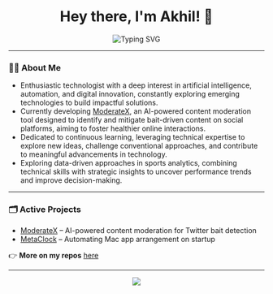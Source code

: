 <h1 align="center">
	Hey there, I'm Akhil! 👋
</h1>
<p align="center">
	<img src="https://readme-typing-svg.demolab.com?font=Fira+Code&size=22&pause=1000&center=true&vCenter=true&width=435&lines=Tech+Enthusiast;Building+ModerateX;" alt="Typing SVG" />
</p>

---

### 🧑‍💻 About Me 
- Enthusiastic technologist with a deep interest in artificial intelligence, automation, and digital innovation, constantly exploring emerging technologies to build impactful solutions.
- Currently developing [ModerateX](https://github.com/akhil1608/ModerateX), an AI-powered content moderation tool designed to identify and mitigate bait-driven content on social platforms, aiming to foster healthier online interactions.
- Dedicated to continuous learning, leveraging technical expertise to explore new ideas, challenge conventional approaches, and contribute to meaningful advancements in technology.
- Exploring data-driven approaches in sports analytics, combining technical skills with strategic insights to uncover performance trends and improve decision-making.

---

### 🗂️ Active Projects  
- [ModerateX](https://github.com/akhil/ModerateX) – AI-powered content moderation for Twitter bait detection  
- [MetaClock](https://github.com/akhil/MetaClock) – Automating Mac app arrangement on startup  

👉 **More on my repos** [here](https://github.com/akhil1608?tab=repositories)  

---

<p align="center">
	<img src="https://komarev.com/ghpvc/?username=akhil1608&label=Profile%20Views&color=blue&style=plastic" />
</p>

